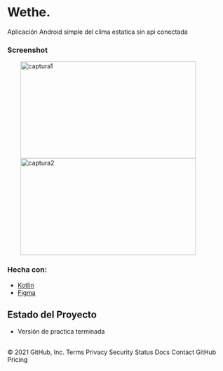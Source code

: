 # Wethe.
Aplicación Android simple del clima estatica sin api conectada

### Screenshot
<img alt="captura1" hspace="30" height="220" src="app/main/assets/screenshot_20220808_155124.png" width="400"/><img alt="captura2" hspace="30" height="220" src="app/src/main/assets/screenshot_20220808_155140.png" width="400"/>


### Hecha con:

* [Kotlin](https://kotlinlang.org)
* [Figma](https://www.figma.com)

## Estado del Proyecto

-  Versión de practica terminada

<!--## Contacto

Lautaro San Martin
-  Github: [Laut1114](https://github.com/Laut1114)
-  Twitter: [@Lautaro_ivan](https://twitter.com/Lautaro_ivan) 
-  Correo: lautaroivansanmartin@hotmail.com
-  LinkedIn: [www.linkedin.com/in/lautaro-sanmartin](www.linkedin.com/in/lautaro-sanmartin)-->

##
<!-- MARKDOWN LINKS & IMAGES -->
<!-- https://www.markdownguide.org/basic-syntax/#reference-style-links -->
© 2021 GitHub, Inc.
Terms
Privacy
Security
Status
Docs
Contact GitHub
Pricing
